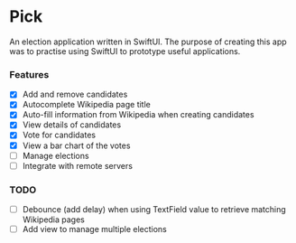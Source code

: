 # Pick
An election application written in SwiftUI. The purpose of creating this app was to practise using SwiftUI to prototype useful applications.

### Features
- [x] Add and remove candidates
- [x] Autocomplete Wikipedia page title
- [x] Auto-fill information from Wikipedia when creating candidates
- [x] View details of candidates
- [x] Vote for candidates
- [x] View a bar chart of the votes
- [ ] Manage elections
- [ ] Integrate with remote servers

### TODO
- [ ] Debounce (add delay) when using TextField value to retrieve matching Wikipedia pages
- [ ] Add view to manage multiple elections
